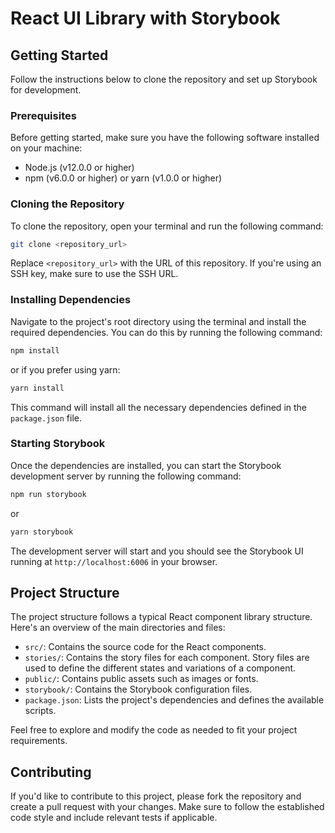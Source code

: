# React UI Library with Storybook


## Getting Started

Follow the instructions below to clone the repository and set up Storybook for development.

### Prerequisites

Before getting started, make sure you have the following software installed on your machine:

- Node.js (v12.0.0 or higher)
- npm (v6.0.0 or higher) or yarn (v1.0.0 or higher)

### Cloning the Repository

To clone the repository, open your terminal and run the following command:

```bash
git clone <repository_url>
```

Replace `<repository_url>` with the URL of this repository. If you're using an SSH key, make sure to use the SSH URL.

### Installing Dependencies

Navigate to the project's root directory using the terminal and install the required dependencies. You can do this by running the following command:

```bash
npm install
```

or if you prefer using yarn:

```bash
yarn install
```

This command will install all the necessary dependencies defined in the `package.json` file.

### Starting Storybook

Once the dependencies are installed, you can start the Storybook development server by running the following command:

```bash
npm run storybook
```

or

```bash
yarn storybook
```

The development server will start and you should see the Storybook UI running at `http://localhost:6006` in your browser.

## Project Structure

The project structure follows a typical React component library structure. Here's an overview of the main directories and files:

- `src/`: Contains the source code for the React components.
- `stories/`: Contains the story files for each component. Story files are used to define the different states and variations of a component.
- `public/`: Contains public assets such as images or fonts.
- `storybook/`: Contains the Storybook configuration files.
- `package.json`: Lists the project's dependencies and defines the available scripts.

Feel free to explore and modify the code as needed to fit your project requirements.

## Contributing

If you'd like to contribute to this project, please fork the repository and create a pull request with your changes. Make sure to follow the established code style and include relevant tests if applicable.
